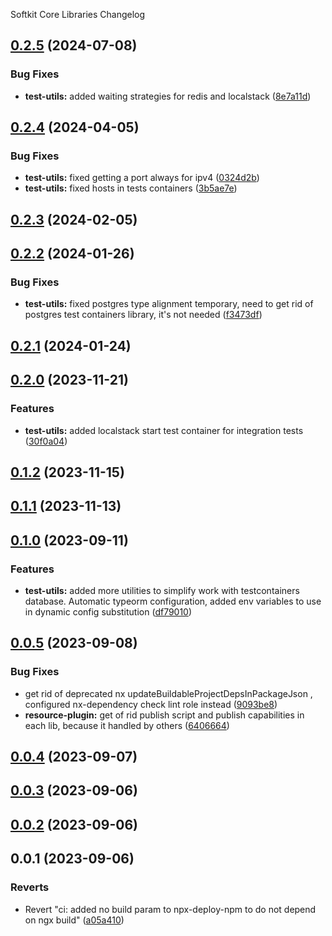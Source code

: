 Softkit Core Libraries Changelog
## [0.2.5](https://github.com/softkitit/softkit-core/compare/test-utils-0.2.4...test-utils-0.2.5) (2024-07-08)


### Bug Fixes

* **test-utils:** added waiting strategies for redis and localstack ([8e7a11d](https://github.com/softkitit/softkit-core/commit/8e7a11dc2048535956a7cf0227ed5fdb3b7707c8))

## [0.2.4](https://github.com/softkitit/softkit-core/compare/test-utils-0.2.3...test-utils-0.2.4) (2024-04-05)


### Bug Fixes

* **test-utils:** fixed getting a port always for ipv4 ([0324d2b](https://github.com/softkitit/softkit-core/commit/0324d2bc5bb018af713f88a951173de9ad3eab28))
* **test-utils:** fixed hosts in tests containers ([3b5ae7e](https://github.com/softkitit/softkit-core/commit/3b5ae7e47030f0c3f5674d671eee88f96674873e))

## [0.2.3](https://github.com/softkitit/softkit-core/compare/test-utils-0.2.2...test-utils-0.2.3) (2024-02-05)

## [0.2.2](https://github.com/softkitit/softkit-core/compare/test-utils-0.2.1...test-utils-0.2.2) (2024-01-26)


### Bug Fixes

* **test-utils:** fixed postgres type alignment temporary, need to get rid of postgres test containers library, it's not needed ([f3473df](https://github.com/softkitit/softkit-core/commit/f3473df548cc1e832fcdb88ce15da1055520e14b))

## [0.2.1](https://github.com/softkitit/softkit-core/compare/test-utils-0.2.0...test-utils-0.2.1) (2024-01-24)

## [0.2.0](https://github.com/softkitit/softkit-core/compare/test-utils-0.1.2...test-utils-0.2.0) (2023-11-21)


### Features

* **test-utils:** added localstack start test container for integration tests ([30f0a04](https://github.com/softkitit/softkit-core/commit/30f0a0403622bcb5049e44f1f7d2c1cce1b670f8))

## [0.1.2](https://github.com/softkitit/softkit-core/compare/test-utils-0.1.1...test-utils-0.1.2) (2023-11-15)

## [0.1.1](https://github.com/softkitit/softkit-core/compare/test-utils-0.1.0...test-utils-0.1.1) (2023-11-13)

## [0.1.0](https://github.com/saas-buildkit/saas-buildkit-core/compare/test-utils-0.0.5...test-utils-0.1.0) (2023-09-11)


### Features

* **test-utils:** added more utilities to simplify work with testcontainers database. Automatic typeorm configuration, added env variables to use in dynamic config substitution ([df79010](https://github.com/saas-buildkit/saas-buildkit-core/commit/df7901044778f3fea146da1a5c4441bcfb68ee1d))

## [0.0.5](https://github.com/saas-buildkit/saas-buildkit-core/compare/test-utils-0.0.4...test-utils-0.0.5) (2023-09-08)


### Bug Fixes

* get rid of deprecated nx updateBuildableProjectDepsInPackageJson , configured nx-dependency check lint role instead ([9093be8](https://github.com/saas-buildkit/saas-buildkit-core/commit/9093be892fd5f71629a6c22388e12432dacefdec))
* **resource-plugin:** get of rid publish script and publish capabilities in each lib, because it handled by others ([6406664](https://github.com/saas-buildkit/saas-buildkit-core/commit/64066640d13cfc6bf4e16055349265015d7bcd12))

## [0.0.4](https://github.com/saas-buildkit/saas-buildkit-core/compare/test-utils-0.0.3...test-utils-0.0.4) (2023-09-07)

## [0.0.3](https://github.com/saas-buildkit/saas-buildkit-core/compare/test-utils-0.0.2...test-utils-0.0.3) (2023-09-06)

## [0.0.2](https://github.com/saas-buildkit/saas-buildkit-core/compare/test-utils-0.0.1...test-utils-0.0.2) (2023-09-06)

## 0.0.1 (2023-09-06)


### Reverts

* Revert "ci: added no build param to npx-deploy-npm to do not depend on ngx build" ([a05a410](https://github.com/saas-buildkit/saas-buildkit-core/commit/a05a41073965039dd9656840a80144dcd6b4e180))
